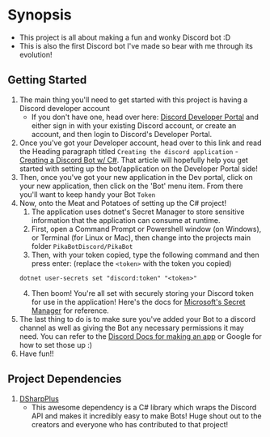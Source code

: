 # Synopsis
- This project is all about making a fun and wonky Discord bot :D
- This is also the first Discord bot I've made so bear with me through its evolution!


## Getting Started
1. The main thing you'll need to get started with this project is having a Discord developer account
    - If you don't have one, head over here: [Discord Developer Portal](https://discord.com/developers) and either sign in with your existing Discord account, or create an account, and then login to Discord's Developer Portal.
2. Once you've got your Developer account, head over to this link and read the Heading paragraph titled ```Creating the discord application``` - [Creating a Discord Bot w/ C#](https://dev.to/bizzycola/creating-a-discord-bot-with-c-net-core-and-dsharpplus-1obg). That article will hopefully help you get started with setting up the bot/application on the Developer Portal side!
3. Then, once you've got your new application in the Dev portal, click on your new application, then click on the 'Bot' menu item. From there you'll want to keep handy your Bot ```Token``` 
4. Now, onto the Meat and Potatoes of setting up the C# project!
    1. The application uses dotnet's Secret Manager to store sensitive information that the application can consume at runtime.
    2. First, open a Command Prompt or Powershell window (on Windows), or Terminal (for Linux or Mac), then change into the projects main folder ```PikaBotDiscord/PikaBot```
    3. Then, with your token copied, type the following command and then press enter: (replace the ```<token>``` with the token you copied)
    ```
   dotnet user-secrets set "discord:token" "<token>"
   ```
   4. Then boom! You're all set with securely storing your Discord token for use in the application! Here's the docs for [Microsoft's Secret Manager](https://docs.microsoft.com/en-us/aspnet/core/security/app-secrets?view=aspnetcore-3.1&tabs=windows#remove-a-single-secret) for reference.
5. The last thing to do is to make sure you've added your Bot to a discord channel as well as giving the Bot any necessary permissions it may need. You can refer to the [Discord Docs for making an app](https://discord.com/developers/docs/intro) or Google for how to set those up :)
6. Have fun!!

## Project Dependencies
1. [DSharpPlus](https://github.com/DSharpPlus/DSharpPlus)
    - This awesome dependency is a C# library which wraps the Discord API and makes it incredibly easy to make Bots! Huge shout out to the creators and everyone who has contributed to that project! 
